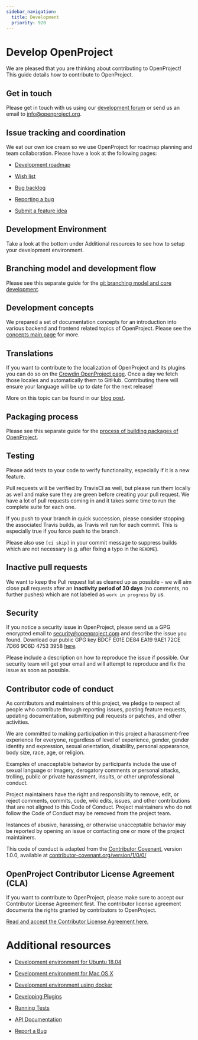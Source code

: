 ```yaml
---
sidebar_navigation:
  title: Development
  priority: 920
---
```


# Develop OpenProject

We are pleased that you are thinking about contributing to OpenProject! This guide details how to contribute to OpenProject.

## Get in touch

Please get in touch with us using our [development forum](https://community.openproject.com/projects/openproject/forums/7) or send us an email to info@openproject.org.



## Issue tracking and coordination

We eat our own ice cream so we use OpenProject for roadmap planning and team collaboration. Please have a look at the following pages:

- [Development roadmap](https://community.openproject.org/projects/openproject/roadmap)

- [Wish list](https://community.openproject.org/projects/openproject/work_packages?query_id=180)

- [Bug backlog](https://community.openproject.com/projects/openproject/work_packages?query_id=491)

- [Reporting a bug](report-a-bug)

- [Submit a feature idea](submit-feature-idea)

  

## Development Environment

Take a look at the bottom under Additional resources to see how to setup your development environment.



## Branching model and development flow

Please see this separate guide for the [git branching model and core development](git-workflow).



## Development concepts

We prepared a set of documentation concepts for an introduction into various backend and frontend related topics of OpenProject. Please see the [concepts main page](concepts/) for more.



## Translations

If you want to contribute to the localization of OpenProject and its plugins you can do so on the [Crowdin OpenProject page](https://crowdin.com/project/openproject). Once a day we fetch those locales and automatically them to GitHub. Contributing there will ensure your language will be up to date for the next release!

More on this topic can be found in our [blog post](https://www.openproject.org/blog/help-translate-openproject-into-your-language/).

## Packaging process

Please see this separate guide for the [process of building packages of OpenProject](packaging/).

## Testing

Please add tests to your code to verify functionality, especially if it is a new feature.

Pull requests will be verified by TravisCI as well, but please run them locally as well and make sure they are green before creating your pull request. We have a lot of pull requests coming in and it takes some time to run the complete suite for each one.

If you push to your branch in quick succession, please consider stopping the associated Travis builds, as Travis will run for each commit. This is especially true if you force push to the branch.

Please also use `[ci skip]` in your commit message to suppress builds which are not necessary (e.g. after fixing a typo in the `README`).

## Inactive pull requests

We want to keep the Pull request list as cleaned up as possible - we will aim close pull requests after an **inactivity period of 30 days** (no comments, no further pushes) which are not labeled as `work in progress` by us.

## Security

If you notice a security issue in OpenProject, please send us a GPG encrypted email to security@openproject.com and describe the issue you found. Download our public GPG key BDCF E01E DE84 EA19 9AE1 72CE 7D66 9C6D 4753 3958 [here](https://keys.openpgp.org/vks/v1/by-fingerprint/BDCFE01EDE84EA199AE172CE7D669C6D47533958).

Please include a description on how to reproduce the issue if possible. Our security team will get your email and will attempt to reproduce and fix the issue as soon as possible.

## Contributor code of conduct

As contributors and maintainers of this project, we pledge to respect all people who contribute through reporting issues, posting feature requests, updating documentation, submitting pull requests or patches, and other activities.

We are committed to making participation in this project a harassment-free experience for everyone, regardless of level of experience, gender, gender identity and expression, sexual orientation, disability, personal appearance, body size, race, age, or religion.

Examples of unacceptable behavior by participants include the use of sexual language or imagery, derogatory comments or personal attacks, trolling, public or private harassment, insults, or other unprofessional conduct.

Project maintainers have the right and responsibility to remove, edit, or reject comments, commits, code, wiki edits, issues, and other contributions that are not aligned to this Code of Conduct. Project maintainers who do not follow the Code of Conduct may be removed from the project team.

Instances of abusive, harassing, or otherwise unacceptable behavior may be reported by opening an issue or contacting one or more of the project maintainers.

This code of conduct is adapted from the [Contributor Covenant](https://www.contributor-covenant.org/), version 1.0.0, available at [contributor-covenant.org/version/1/0/0/](https://www.contributor-covenant.org/version/1/0/0/)



## OpenProject Contributor License Agreement (CLA)

If you want to contribute to OpenProject, please make sure to accept our Contributor License Agreement first. The contributor license agreement documents the rights granted by contributors to OpenProject.

[Read and accept the Contributor License Agreement here.](https://www.openproject.org/legal/contributor-license-agreement/)

# Additional resources


* [Development environment for Ubuntu 18.04](development-environment-ubuntu)
* [Development environment for Mac OS X](development-environment-osx)
* [Development environment using docker](development-environment-docker)

* [Developing Plugins](create-openproject-plugin)
* [Running Tests](running-tests)
* [API Documentation](../api)
* [Report a Bug](report-a-bug)
